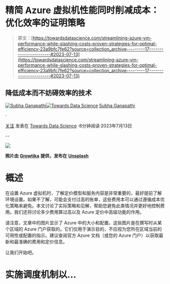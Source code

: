 # 精简 Azure 虚拟机性能同时削减成本：优化效率的证明策略

> 原文：[https://towardsdatascience.com/streamlining-azure-vm-performance-while-slashing-costs-proven-strategies-for-optimal-efficiency-23a9bfc7fe62?source=collection_archive---------17-----------------------#2023-07-13](https://towardsdatascience.com/streamlining-azure-vm-performance-while-slashing-costs-proven-strategies-for-optimal-efficiency-23a9bfc7fe62?source=collection_archive---------17-----------------------#2023-07-13)

## 降低成本而不妨碍效率的技术

[](https://mg-subha.medium.com/?source=post_page-----23a9bfc7fe62--------------------------------)[![Subha Ganapathi](../Images/d346759d5990b79aae7ef2c3a5ab7cf3.png)](https://mg-subha.medium.com/?source=post_page-----23a9bfc7fe62--------------------------------)[](https://towardsdatascience.com/?source=post_page-----23a9bfc7fe62--------------------------------)[![Towards Data Science](../Images/a6ff2676ffcc0c7aad8aaf1d79379785.png)](https://towardsdatascience.com/?source=post_page-----23a9bfc7fe62--------------------------------) [Subha Ganapathi](https://mg-subha.medium.com/?source=post_page-----23a9bfc7fe62--------------------------------)

·

[关注](https://medium.com/m/signin?actionUrl=https%3A%2F%2Fmedium.com%2F_%2Fsubscribe%2Fuser%2Fe911b9969577&operation=register&redirect=https%3A%2F%2Ftowardsdatascience.com%2Fstreamlining-azure-vm-performance-while-slashing-costs-proven-strategies-for-optimal-efficiency-23a9bfc7fe62&user=Subha+Ganapathi&userId=e911b9969577&source=post_page-e911b9969577----23a9bfc7fe62---------------------post_header-----------) 发表在 [Towards Data Science](https://towardsdatascience.com/?source=post_page-----23a9bfc7fe62--------------------------------) ·8分钟阅读·2023年7月13日[](https://medium.com/m/signin?actionUrl=https%3A%2F%2Fmedium.com%2F_%2Fvote%2Ftowards-data-science%2F23a9bfc7fe62&operation=register&redirect=https%3A%2F%2Ftowardsdatascience.com%2Fstreamlining-azure-vm-performance-while-slashing-costs-proven-strategies-for-optimal-efficiency-23a9bfc7fe62&user=Subha+Ganapathi&userId=e911b9969577&source=-----23a9bfc7fe62---------------------clap_footer-----------)

--

[](https://medium.com/m/signin?actionUrl=https%3A%2F%2Fmedium.com%2F_%2Fbookmark%2Fp%2F23a9bfc7fe62&operation=register&redirect=https%3A%2F%2Ftowardsdatascience.com%2Fstreamlining-azure-vm-performance-while-slashing-costs-proven-strategies-for-optimal-efficiency-23a9bfc7fe62&source=-----23a9bfc7fe62---------------------bookmark_footer-----------)![](../Images/83c0f9729173d8812e7e8d12c6a7868f.png)

**照片由** [**Growtika**](https://unsplash.com/@growtika?utm_source=unsplash&utm_medium=referral&utm_content=creditCopyText) **提供，发布在** [**Unsplash**](https://unsplash.com/photos/Am6pBe2FpJw?utm_source=unsplash&utm_medium=referral&utm_content=creditCopyText)

# 概述

在设置 Azure 虚拟机时，了解定价模型和服务内容是非常重要的，最好提前了解环境设置。如果不了解，可能会支付过高的账单，这些费用本可以通过遵循成本优化策略来避免。本文讨论了实际策略和见解，帮助您避免此类情况并更好地控制费用。我们还将讨论多少费用算过高以及 Azure 定价中高级功能的作用。

请注意，文章中的图片显示了 Azure 中的大小和配置。这些图片是在撰写时从某个区域的 Azure 门户获取的。它们仅用于演示目的，不应视为您所在区域当前的可用性或配置的指示。建议查阅官方 Azure 文档（或您的 Azure 门户）以获取最新和最准确的费用和定价信息。

让我们开始吧。

# 实施调度机制以…
